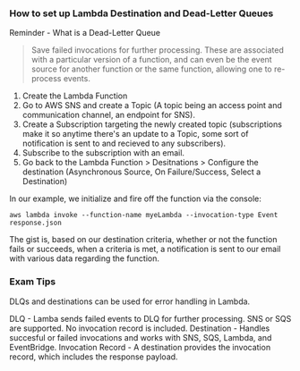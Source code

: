 ### How to set up Lambda Destination and Dead-Letter Queues

Reminder - What is a Dead-Letter Queue

> Save failed invocations for further processing. These are associated with a particular version of a function, and can even be the event source for another function or the same function, allowing one to re-process events.

1. Create the Lambda Function
2. Go to AWS SNS and create a Topic (A topic being an access point and communication channel, an endpoint for SNS).
3. Create a Subscription targeting the newly created topic (subscriptions make it so anytime there's an update to a Topic, some sort of notification is sent to and recieved to any subscribers).
4. Subscribe to the subscription with an email.
5. Go back to the Lambda Function > Desitnations > Configure the destination (Asynchronous Source, On Failure/Success, Select a Destination)

In our example, we initialize and fire off the function via the console:

`aws lambda invoke --function-name myeLambda --invocation-type Event response.json`

The gist is, based on our destination criteria, whether or not the function fails or succeeds, when a criteria is met, a notification is sent to our email with various data regarding the function.

### Exam Tips

DLQs and destinations can be used for error handling in Lambda.

DLQ - Lamba sends failed events to DLQ for further processing. SNS or SQS are supported. No invocation record is included.
Destination - Handles succesful or failed invocations and works with SNS, SQS, Lambda, and EventBridge.
Invocation Record - A destination provides the invocation record, which includes the response payload.
